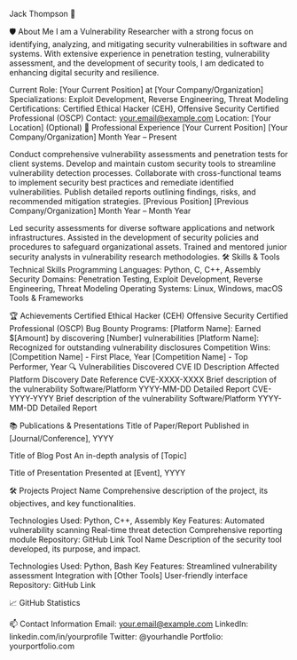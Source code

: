 Jack Thompson 👋
<!-- Optional: Add a high-quality banner image -->

🛡️ About Me
I am a Vulnerability Researcher with a strong focus on identifying, analyzing, and mitigating security vulnerabilities in software and systems. With extensive experience in penetration testing, vulnerability assessment, and the development of security tools, I am dedicated to enhancing digital security and resilience.

Current Role: [Your Current Position] at [Your Company/Organization]
Specializations: Exploit Development, Reverse Engineering, Threat Modeling
Certifications: Certified Ethical Hacker (CEH), Offensive Security Certified Professional (OSCP)
Contact: your.email@example.com
Location: [Your Location] (Optional)
💼 Professional Experience
[Your Current Position]
[Your Company/Organization]
Month Year – Present

Conduct comprehensive vulnerability assessments and penetration tests for client systems.
Develop and maintain custom security tools to streamline vulnerability detection processes.
Collaborate with cross-functional teams to implement security best practices and remediate identified vulnerabilities.
Publish detailed reports outlining findings, risks, and recommended mitigation strategies.
[Previous Position]
[Previous Company/Organization]
Month Year – Month Year

Led security assessments for diverse software applications and network infrastructures.
Assisted in the development of security policies and procedures to safeguard organizational assets.
Trained and mentored junior security analysts in vulnerability research methodologies.
🛠️ Skills & Tools
Technical Skills
Programming Languages: Python, C, C++, Assembly
Security Domains: Penetration Testing, Exploit Development, Reverse Engineering, Threat Modeling
Operating Systems: Linux, Windows, macOS
Tools & Frameworks


🏆 Achievements
Certified Ethical Hacker (CEH)
Offensive Security Certified Professional (OSCP)
Bug Bounty Programs:
[Platform Name]: Earned $[Amount] by discovering [Number] vulnerabilities
[Platform Name]: Recognized for outstanding vulnerability disclosures
Competition Wins:
[Competition Name] - First Place, Year
[Competition Name] - Top Performer, Year
🔍 Vulnerabilities Discovered
CVE ID	Description	Affected Platform	Discovery Date	Reference
CVE-XXXX-XXXX	Brief description of the vulnerability	Software/Platform	YYYY-MM-DD	Detailed Report
CVE-YYYY-YYYY	Brief description of the vulnerability	Software/Platform	YYYY-MM-DD	Detailed Report
<!-- Add more rows as needed -->
📚 Publications & Presentations
Title of Paper/Report
Published in [Journal/Conference], YYYY

Title of Blog Post
An in-depth analysis of [Topic]

Title of Presentation
Presented at [Event], YYYY

🛠️ Projects
Project Name
Comprehensive description of the project, its objectives, and key functionalities.

Technologies Used: Python, C++, Assembly
Key Features:
Automated vulnerability scanning
Real-time threat detection
Comprehensive reporting module
Repository: GitHub Link
Tool Name
Description of the security tool developed, its purpose, and impact.

Technologies Used: Python, Bash
Key Features:
Streamlined vulnerability assessment
Integration with [Other Tools]
User-friendly interface
Repository: GitHub Link
<!-- Add more projects as needed -->
📈 GitHub Statistics


📫 Contact Information
Email: your.email@example.com
LinkedIn: linkedin.com/in/yourprofile
Twitter: @yourhandle
Portfolio: yourportfolio.com
